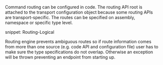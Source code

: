 Command routing can be configured in code. The routing API root is attached to the transport configuration object because some routing APIs are transport-specific. The routes can be specified on assembly, namespace or specific type level.

snippet: Routing-Logical

Routing engine prevents ambiguous routes so if route information comes from more than one source (e.g. code API and configuration file) user has to make sure the type specifications do not overlap. Otherwise an exception will be thrown preventing an endpoint from starting up.